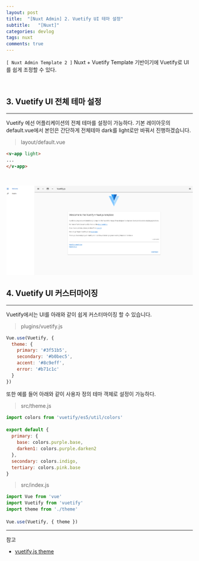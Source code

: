 ```yaml
---
layout: post
title:  "[Nuxt Admin] 2. Vuetify UI 테마 설정"
subtitle:   "[Nuxt]"
categories: devlog
tags: nuxt
comments: true
---
```


`[ Nuxt Admin Template 2 ]` Nuxt + Vuetify Template 기반이기에 Vuetify로 UI를 쉽게 조정할 수 있다.

<br>


## 3. Vuetify UI 전체 테마 설정
---

Vuetify 에선 어플리케이션의 전체 테마를 설정이 가능하다. 기본 레이아웃의 default.vue에서 본인은 간단하게 전체테마 dark를 light로만 바꿔서 진행하겠습니다.

> layout/default.vue

```html
<v-app light>
...
</v-app>
```

<br>

[![Nuxt-Vuetify-UI-theme-s1](/assets/img/devlog/201901/Nuxt-Vuetify-UI-theme-s1.png)]()

## 4. Vuetify UI 커스터마이징
---

Vuetify에서는 UI를 아래와 같이 쉽게 커스터마이징 할 수 있습니다.

> plugins/vuetify.js

```js
Vue.use(Vuetify, {
  theme: {
    primary: '#3f51b5',
    secondary: '#b0bec5',
    accent: '#8c9eff',
    error: '#b71c1c'
  }
})
```

또한 예를 들어 아래와 같이 사용자 정의 테마 객체로 설정이 가능하다.

> src/theme.js

```js
import colors from 'vuetify/es5/util/colors'

export default {
  primary: {
    base: colors.purple.base,
    darken1: colors.purple.darken2
  },
  secondary: colors.indigo,
  tertiary: colors.pink.base
}
```

> src/index.js

```js
import Vue from 'vue'
import Vuetify from 'vuetify'
import theme from './theme'

Vue.use(Vuetify, { theme })
```

---
참고

+ [vuetify.js theme](https://vuetifyjs.com/ko/framework/theme)
